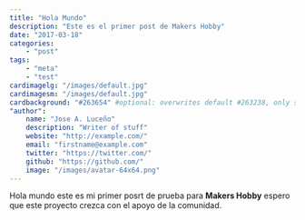 ```yaml
---
title: "Hola Mundo"
description: "Este es el primer post de Makers Hobby"
date: "2017-03-18"
categories:
    - "post"
tags:
    - "meta"
    - "test"
cardimagelg: "/images/default.jpg"
cardimagesm: "/images/default.jpg"
cardbackground: "#263654" #optional: overwrites default #263238, only shows when no image specified.
"author":
    name: "Jose A. Luceño"
    description: "Writer of stuff"
    website: "http://example.com/"
    email: "firstname@example.com"
    twitter: "https://twitter.com/"
    github: "https://github.com/"
    image: "/images/avatar-64x64.png"
---
```


Hola mundo este es mi primer posrt de prueba para **Makers Hobby** espero que este proyecto
crezca con el apoyo de la comunidad.